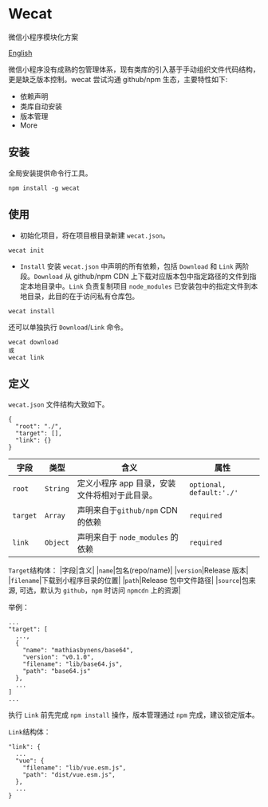 # Wecat
微信小程序模块化方案

[English](README-en.md)

微信小程序没有成熟的包管理体系，现有类库的引入基于手动组织文件代码结构，更是缺乏版本控制。wecat 尝试沟通 github/npm 生态，主要特性如下:
- 依赖声明
- 类库自动安装
- 版本管理 
- More

## 安装
全局安装提供命令行工具。
```
npm install -g wecat
```

## 使用
- 初始化项目，将在项目根目录新建 `wecat.json`。
```
wecat init
```
- `Install` 安装 `wecat.json` 中声明的所有依赖，包括 `Download` 和 `Link` 两阶段。`Download` 从 github/npm CDN 上下载对应版本包中指定路径的文件到指定本地目录中。`Link` 负责复制项目 `node_modules` 已安装包中的指定文件到本地目录，此目的在于访问私有仓库包。
```
wecat install
```
还可以单独执行 `Download`/`Link` 命令。
```
wecat download
或
wecat link
```

## 定义
`wecat.json` 文件结构大致如下。
```
{
  "root": "./",
  "target": [],
  "link": {}
}
```

|字段|类型|含义|属性|
|---|---|---|---|
|`root`|`String`|定义小程序 app 目录，安装文件将相对于此目录。|`optional, default:'./'`|
|`target`|`Array`|声明来自于`github/npm` CDN 的依赖|`required`|
|`link`|`Object`|声明来自于 `node_modules` 的依赖|`required`|

`Target`结构体：
|字段|含义|
|`name`|包名(repo/name)|
|`version`|Release 版本|
|`filename`|下载到小程序目录的位置|
|`path`|Release 包中文件路径|
|`source`|包来源, 可选，默认为 `github`，`npm` 时访问 `npmcdn` 上的资源|

举例：
```
...
"target": [
  ...,
  {
    "name": "mathiasbynens/base64",
    "version": "v0.1.0",
    "filename": "lib/base64.js",
    "path": "base64.js" 
  }, 
  ...
]
...
```

执行 `Link` 前先完成 `npm install` 操作，版本管理通过 `npm` 完成，建议锁定版本。

`Link`结构体：
```
"link": {
  ...
  "vue": {
    "filename": "lib/vue.esm.js",
    "path": "dist/vue.esm.js", 
  },
  ...
}
```

